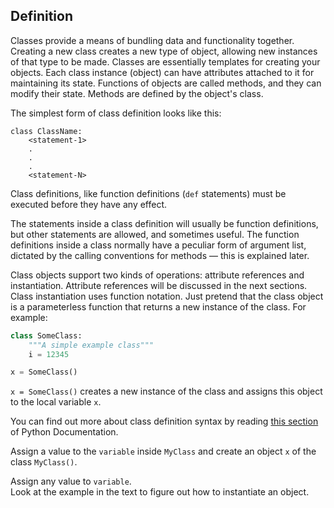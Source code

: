 ## Definition

Classes provide a means of bundling data and functionality together. Creating a new 
class creates a new type of object, allowing new instances of that type to be made.
Classes are essentially templates for creating your objects.
Each class instance (object) can have attributes attached to it for maintaining its state.
Functions of objects are called methods, and they can modify their state. Methods are 
defined by the object's class.

The simplest form of class definition looks like this:

```
class ClassName:
    <statement-1>
    .
    .
    .
    <statement-N>
```
Class definitions, like function definitions (`def` statements) must be executed before 
they have any effect.

The statements inside a class definition will usually be function definitions, 
but other statements are allowed, and sometimes useful. The 
function definitions inside a class normally have a peculiar form of argument list, dictated 
by the calling conventions for methods — this is explained later.

Class objects support two kinds of operations: attribute references and instantiation.
Attribute references will be discussed in the next sections. Class instantiation uses 
function notation. Just pretend that the class object is a parameterless function that 
returns a new instance of the class. For example:

```python
class SomeClass:
    """A simple example class"""
    i = 12345

x = SomeClass()
```

`x = SomeClass()` creates a new instance of the class and assigns this object to the local 
variable `x`.

You can find out more about class definition syntax by reading <a href="https://docs.python.org/3/tutorial/classes.html#class-definition-syntax">this section</a>
of Python Documentation.

Assign a value to the `variable` inside `MyClass` and create an object `x` of the class `MyClass()`. 

<div class='hint'>Assign any value to <code>variable</code>.</div>

<div class='hint'>Look at the example in the text to figure out how to instantiate an object.</div>


